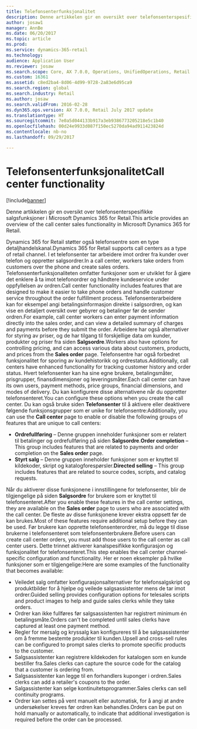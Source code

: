 ```yaml
---
title: Telefonsenterfunksjonalitet
description: Denne artikkelen gir en oversikt over telefonsenterspesifikke salgsfunksjoner i Microsoft Dynamics 365 for Retail.
author: josaw1
manager: AnnBe
ms.date: 06/20/2017
ms.topic: article
ms.prod: 
ms.service: dynamics-365-retail
ms.technology: 
audience: Application User
ms.reviewer: josaw
ms.search.scope: Core, AX 7.0.0, Operations, UnifiedOperations, Retail
ms.custom: 16361
ms.assetid: c8ed2ba4-8d06-4d99-9728-2a83e6d95ca9
ms.search.region: global
ms.search.industry: Retail
ms.author: josaw
ms.search.validFrom: 2016-02-28
ms.dyn365.ops.version: AX 7.0.0, Retail July 2017 update
ms.translationtype: HT
ms.sourcegitcommit: 7e0a5d044133b917a3eb9386773205218e5c1b40
ms.openlocfilehash: 00d24e9933d087f150ec5270da94ad911423824d
ms.contentlocale: nb-no
ms.lasthandoff: 09/29/2017

---
```


# <a name="call-center-functionality"></a><span data-ttu-id="40310-103">Telefonsenterfunksjonalitet</span><span class="sxs-lookup"><span data-stu-id="40310-103">Call center functionality</span></span>

[!include[banner](includes/banner.md)]


<span data-ttu-id="40310-104">Denne artikkelen gir en oversikt over telefonsenterspesifikke salgsfunksjoner i Microsoft Dynamics 365 for Retail.</span><span class="sxs-lookup"><span data-stu-id="40310-104">This article provides an overview of the call center sales functionality in Microsoft Dynamics 365 for Retail.</span></span>

<span data-ttu-id="40310-105">Dynamics 365 for Retail støtter også telefonsentre som en type detaljhandelskanal.</span><span class="sxs-lookup"><span data-stu-id="40310-105">Dynamics 365 for Retail supports call centers as a type of retail channel.</span></span> <span data-ttu-id="40310-106">I et telefonsenter tar arbeidere imot ordrer fra kunder over telefon og oppretter salgsordrer.</span><span class="sxs-lookup"><span data-stu-id="40310-106">In a call center, workers take orders from customers over the phone and create sales orders.</span></span> <span data-ttu-id="40310-107">Telefonsenterfunksjonaliteten omfatter funksjoner som er utviklet for å gjøre det enklere å ta imot telefonordrer og håndtere kundeservice under oppfyllelsen av ordren.</span><span class="sxs-lookup"><span data-stu-id="40310-107">Call center functionality includes features that are designed to make it easier to take phone orders and handle customer service throughout the order fulfillment process.</span></span> <span data-ttu-id="40310-108">Telefonsenterarbeidere kan for eksempel angi betalingsinformasjon direkte i salgsordren, og kan vise en detaljert oversikt over gebyrer og betalinger før de sender ordren.</span><span class="sxs-lookup"><span data-stu-id="40310-108">For example, call center workers can enter payment information directly into the sales order, and can view a detailed summary of charges and payments before they submit the order.</span></span> <span data-ttu-id="40310-109">Arbeidere har også alternativer for styring av priser, og de har tilgang til forskjellige data om kunder, produkter og priser fra siden **Salgsordre**.</span><span class="sxs-lookup"><span data-stu-id="40310-109">Workers also have options for controlling pricing, and can access various data about customers, products, and prices from the **Sales order** page.</span></span> <span data-ttu-id="40310-110">Telefonsentre har også forbedret funksjonalitet for sporing av kundehistorikk og ordrestatus.</span><span class="sxs-lookup"><span data-stu-id="40310-110">Additionally, call centers have enhanced functionality for tracking customer history and order status.</span></span> <span data-ttu-id="40310-111">Hvert telefonsenter kan ha sine egne brukere, betalingsmåter, prisgrupper, finansdimensjoner og leveringsmåter.</span><span class="sxs-lookup"><span data-stu-id="40310-111">Each call center can have its own users, payment methods, price groups, financial dimensions, and modes of delivery.</span></span> <span data-ttu-id="40310-112">Du kan konfigurere disse alternativene når du oppretter telefonsenteret.</span><span class="sxs-lookup"><span data-stu-id="40310-112">You can configure these options when you create the call center.</span></span> <span data-ttu-id="40310-113">Du kan også bruke siden **Telefonsenter** til å aktivere eller deaktivere følgende funksjonsgrupper som er unike for telefonsentre:</span><span class="sxs-lookup"><span data-stu-id="40310-113">Additionally, you can use the **Call center** page to enable or disable the following groups of features that are unique to call centers:</span></span>

-   <span data-ttu-id="40310-114">**Ordrefullføring** – Denne gruppen inneholder funksjoner som er relatert til betalinger og ordrefullføring på siden **Salgsordre**.</span><span class="sxs-lookup"><span data-stu-id="40310-114">**Order completion** – This group includes features that are related to payments and order completion on the **Sales order** page.</span></span>
-   <span data-ttu-id="40310-115">**Styrt salg** – Denne gruppen inneholder funksjoner som er knyttet til kildekoder, skript og katalogforespørsler.</span><span class="sxs-lookup"><span data-stu-id="40310-115">**Directed selling** – This group includes features that are related to source codes, scripts, and catalog requests.</span></span>

<span data-ttu-id="40310-116">Når du aktiverer disse funksjonene i innstillingene for telefonsenter, blir de tilgjengelige på siden **Salgsordre** for brukere som er knyttet til telefonsenteret.</span><span class="sxs-lookup"><span data-stu-id="40310-116">After you enable these features in the call center settings, they are available on the **Sales order** page to users who are associated with the call center.</span></span> <span data-ttu-id="40310-117">De fleste av disse funksjonene krever ekstra oppsett før de kan brukes.</span><span class="sxs-lookup"><span data-stu-id="40310-117">Most of these features require additional setup before they can be used.</span></span> <span data-ttu-id="40310-118">Før brukere kan opprette telefonsenterordrer, må du legge til disse brukerne i telefonsenteret som telefonsenterbrukere.</span><span class="sxs-lookup"><span data-stu-id="40310-118">Before users can create call center orders, you must add those users to the call center as call center users.</span></span> <span data-ttu-id="40310-119">Dette trinnet aktiverer kanalspesifikke konfigurasjon og funksjonalitet for telefonsenteret.</span><span class="sxs-lookup"><span data-stu-id="40310-119">This step enables the call center channel-specific configuration and functionality.</span></span> <span data-ttu-id="40310-120">Her er noen eksempler på hvilke funksjoner som er tilgjengelige:</span><span class="sxs-lookup"><span data-stu-id="40310-120">Here are some examples of the functionality that becomes available:</span></span>

-   <span data-ttu-id="40310-121">Veiledet salg omfatter konfigurasjonsalternativer for telefonsalgskript og produktbilder for å hjelpe og veilede salgsassistenter mens de tar imot ordrer.</span><span class="sxs-lookup"><span data-stu-id="40310-121">Guided selling provides configuration options for telesales scripts and product images to help and guide sales clerks while they take orders.</span></span>
-   <span data-ttu-id="40310-122">Ordrer kan ikke fullføres før salgsassistenten har registrert minimum én betalingsmåte.</span><span class="sxs-lookup"><span data-stu-id="40310-122">Orders can't be completed until sales clerks have captured at least one payment method.</span></span>
-   <span data-ttu-id="40310-123">Regler for mersalg og kryssalg kan konfigureres til å be salgsassistenter om å fremme bestemte produkter til kunden.</span><span class="sxs-lookup"><span data-stu-id="40310-123">Upsell and cross-sell rules can be configured to prompt sales clerks to promote specific products to the customer.</span></span>
-   <span data-ttu-id="40310-124">Salgsassistenter kan registrere kildekoden for katalogen som en kunde bestiller fra.</span><span class="sxs-lookup"><span data-stu-id="40310-124">Sales clerks can capture the source code for the catalog that a customer is ordering from.</span></span>
-   <span data-ttu-id="40310-125">Salgsassistenter kan legge til en forhandlers kuponger i ordren.</span><span class="sxs-lookup"><span data-stu-id="40310-125">Sales clerks can add a retailer's coupons to the order.</span></span>
-   <span data-ttu-id="40310-126">Salgassistenter kan selge kontinuitetsprogrammer.</span><span class="sxs-lookup"><span data-stu-id="40310-126">Sales clerks can sell continuity programs.</span></span>
-   <span data-ttu-id="40310-127">Ordrer kan settes på vent manuelt eller automatisk, for å angi at andre undersøkelser kreves før ordren kan behandles.</span><span class="sxs-lookup"><span data-stu-id="40310-127">Orders can be put on hold manually or automatically, to indicate that additional investigation is required before the order can be processed.</span></span>





